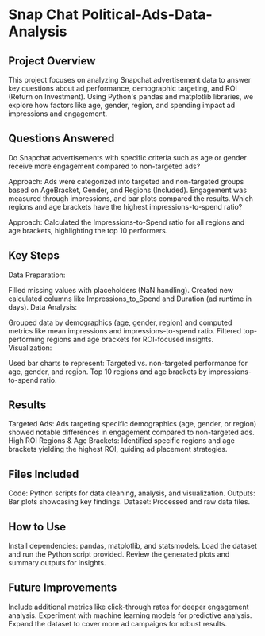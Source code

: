 # Snap Chat Political-Ads-Data-Analysis

## Project Overview
This project focuses on analyzing Snapchat advertisement data to answer key questions about ad performance, demographic targeting, and ROI (Return on Investment). Using Python's pandas and matplotlib libraries, we explore how factors like age, gender, region, and spending impact ad impressions and engagement.

## Questions Answered
Do Snapchat advertisements with specific criteria such as age or gender receive more engagement compared to non-targeted ads?

Approach: Ads were categorized into targeted and non-targeted groups based on AgeBracket, Gender, and Regions (Included). Engagement was measured through impressions, and bar plots compared the results.
Which regions and age brackets have the highest impressions-to-spend ratio?

Approach: Calculated the Impressions-to-Spend ratio for all regions and age brackets, highlighting the top 10 performers.
## Key Steps
Data Preparation:

Filled missing values with placeholders (NaN handling).
Created new calculated columns like Impressions_to_Spend and Duration (ad runtime in days).
Data Analysis:

Grouped data by demographics (age, gender, region) and computed metrics like mean impressions and impressions-to-spend ratio.
Filtered top-performing regions and age brackets for ROI-focused insights.
Visualization:

Used bar charts to represent:
Targeted vs. non-targeted performance for age, gender, and region.
Top 10 regions and age brackets by impressions-to-spend ratio.
## Results
Targeted Ads:
Ads targeting specific demographics (age, gender, or region) showed notable differences in engagement compared to non-targeted ads.
High ROI Regions & Age Brackets:
Identified specific regions and age brackets yielding the highest ROI, guiding ad placement strategies.
## Files Included
Code:
Python scripts for data cleaning, analysis, and visualization.
Outputs:
Bar plots showcasing key findings.
Dataset:
Processed and raw data files.
## How to Use
Install dependencies: pandas, matplotlib, and statsmodels.
Load the dataset and run the Python script provided.
Review the generated plots and summary outputs for insights.
## Future Improvements
Include additional metrics like click-through rates for deeper engagement analysis.
Experiment with machine learning models for predictive analysis.
Expand the dataset to cover more ad campaigns for robust results.
